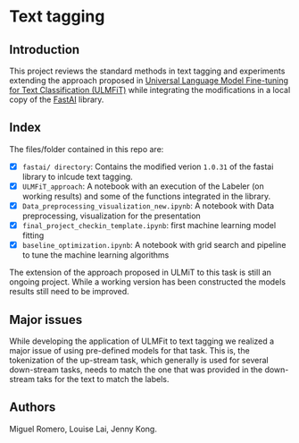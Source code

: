 # Text tagging

## Introduction

This project reviews the standard methods in text tagging and experiments extending the approach proposed in [Universal Language Model Fine-tuning for Text Classification (ULMFiT)](https://arxiv.org/abs/1801.06146) while integrating the modifications in a local copy of the [FastAI](https://github.com/fastai/fastai) library. 

## Index
The files/folder contained in this repo are:

- [X] `fastai/ directory`: Contains the modified verion `1.0.31` of the fastai library to inlcude text tagging.
- [X] `ULMFiT_approach`: A notebook with an execution of the Labeler (on working results) and some of the functions integrated in the library.
- [X] `Data_preprocessing_visualization_new.ipynb`: A notebook with Data preprocessing, visualization for the presentation
- [X] `final_project_checkin_template.ipynb`: first machine learning model fitting
- [X] `baseline_optimization.ipynb`: A notebook with grid search and pipeline to tune the machine learning algorithms

The extension of the approach proposed in ULMiT to this task is still an ongoing project. While a working version has been constructed the models results still need to be improved.

## Major issues

While developing the application of ULMFit to text tagging we realized a major issue of using pre-defined models for that task. This is, the tokenization of the up-stream task, which generally is used for several down-stream tasks,  needs to match the one that was provided in the down-stream taks for the text to match the labels.

## Authors

Miguel Romero, Louise Lai, Jenny Kong.

